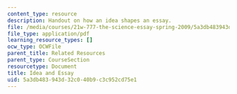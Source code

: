 ```yaml
---
content_type: resource
description: Handout on how an idea shapes an essay.
file: /media/courses/21w-777-the-science-essay-spring-2009/5a3db483943d32c040b9c3c952cd75e1_MIT21W_777s09_res03_idea.pdf
file_type: application/pdf
learning_resource_types: []
ocw_type: OCWFile
parent_title: Related Resources
parent_type: CourseSection
resourcetype: Document
title: Idea and Essay
uid: 5a3db483-943d-32c0-40b9-c3c952cd75e1
---
```


